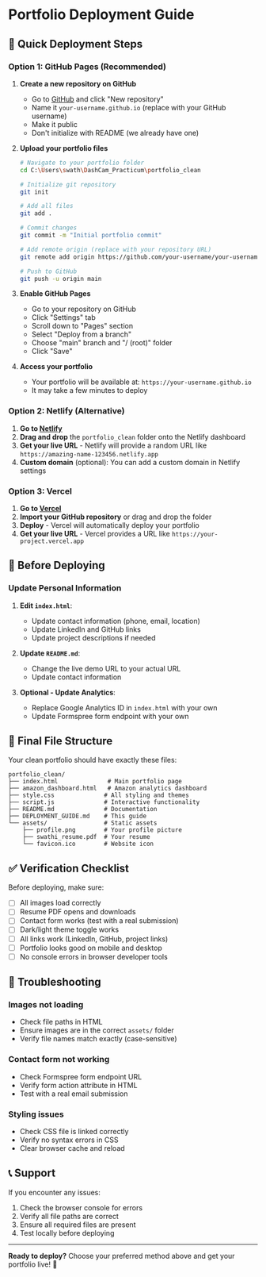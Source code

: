 # Portfolio Deployment Guide

## 🚀 Quick Deployment Steps

### Option 1: GitHub Pages (Recommended)

1. **Create a new repository on GitHub**
   - Go to [GitHub](https://github.com) and click "New repository"
   - Name it `your-username.github.io` (replace with your GitHub username)
   - Make it public
   - Don't initialize with README (we already have one)

2. **Upload your portfolio files**
   ```bash
   # Navigate to your portfolio folder
   cd C:\Users\swath\DashCam_Practicum\portfolio_clean
   
   # Initialize git repository
   git init
   
   # Add all files
   git add .
   
   # Commit changes
   git commit -m "Initial portfolio commit"
   
   # Add remote origin (replace with your repository URL)
   git remote add origin https://github.com/your-username/your-username.github.io.git
   
   # Push to GitHub
   git push -u origin main
   ```

3. **Enable GitHub Pages**
   - Go to your repository on GitHub
   - Click "Settings" tab
   - Scroll down to "Pages" section
   - Select "Deploy from a branch"
   - Choose "main" branch and "/ (root)" folder
   - Click "Save"

4. **Access your portfolio**
   - Your portfolio will be available at: `https://your-username.github.io`
   - It may take a few minutes to deploy

### Option 2: Netlify (Alternative)

1. **Go to [Netlify](https://netlify.com)**
2. **Drag and drop** the `portfolio_clean` folder onto the Netlify dashboard
3. **Get your live URL** - Netlify will provide a random URL like `https://amazing-name-123456.netlify.app`
4. **Custom domain** (optional): You can add a custom domain in Netlify settings

### Option 3: Vercel

1. **Go to [Vercel](https://vercel.com)**
2. **Import your GitHub repository** or drag and drop the folder
3. **Deploy** - Vercel will automatically deploy your portfolio
4. **Get your live URL** - Vercel provides a URL like `https://your-project.vercel.app`

## 🔧 Before Deploying

### Update Personal Information

1. **Edit `index.html`**:
   - Update contact information (phone, email, location)
   - Update LinkedIn and GitHub links
   - Update project descriptions if needed

2. **Update `README.md`**:
   - Change the live demo URL to your actual URL
   - Update contact information

3. **Optional - Update Analytics**:
   - Replace Google Analytics ID in `index.html` with your own
   - Update Formspree form endpoint with your own

## 📁 Final File Structure

Your clean portfolio should have exactly these files:

```
portfolio_clean/
├── index.html              # Main portfolio page
├── amazon_dashboard.html   # Amazon analytics dashboard
├── style.css              # All styling and themes
├── script.js              # Interactive functionality
├── README.md              # Documentation
├── DEPLOYMENT_GUIDE.md    # This guide
└── assets/                # Static assets
    ├── profile.png        # Your profile picture
    ├── swathi_resume.pdf  # Your resume
    └── favicon.ico        # Website icon
```

## ✅ Verification Checklist

Before deploying, make sure:
- [ ] All images load correctly
- [ ] Resume PDF opens and downloads
- [ ] Contact form works (test with a real submission)
- [ ] Dark/light theme toggle works
- [ ] All links work (LinkedIn, GitHub, project links)
- [ ] Portfolio looks good on mobile and desktop
- [ ] No console errors in browser developer tools

## 🐛 Troubleshooting

### Images not loading
- Check file paths in HTML
- Ensure images are in the correct `assets/` folder
- Verify file names match exactly (case-sensitive)

### Contact form not working
- Check Formspree form endpoint URL
- Verify form action attribute in HTML
- Test with a real email submission

### Styling issues
- Check CSS file is linked correctly
- Verify no syntax errors in CSS
- Clear browser cache and reload

## 📞 Support

If you encounter any issues:
1. Check the browser console for errors
2. Verify all file paths are correct
3. Ensure all required files are present
4. Test locally before deploying

---

**Ready to deploy?** Choose your preferred method above and get your portfolio live! 🚀
